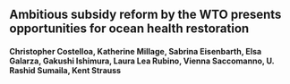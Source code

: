 ## Ambitious subsidy reform by the WTO presents opportunities for ocean health restoration
#### Christopher Costelloa, Katherine Millage, Sabrina Eisenbarth, Elsa Galarza, Gakushi Ishimura, Laura Lea Rubino, Vienna Saccomanno, U. Rashid Sumaila, Kent Strauss



